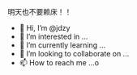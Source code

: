明天也不要赖床！！

- 👋 Hi, I’m @jdzy
- 👀 I’m interested in ...
- 🌱 I’m currently learning ...
- 💞️ I’m looking to collaborate on ...
- 📫 How to reach me ...o

<!---
jdzy/jdzy is a ✨ special ✨ repository because its `README.md` (this file) appears on your GitHub profile.
You can click the Preview link to take a look at your changes.
--->
